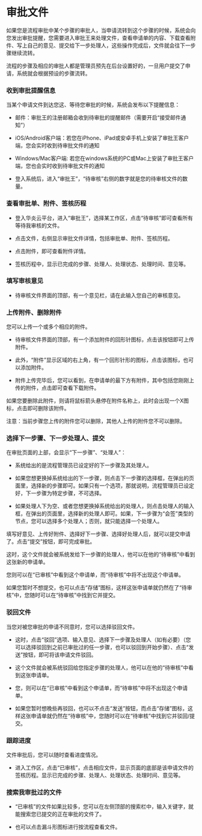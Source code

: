 # 审批文件

如果您是流程审批中某个步骤的审批人，当申请流转到这个步骤的时候，系统会向您发出审批提醒，您需要进入审批王来处理文件，查看申请单的内容、下载查看附件、写上自己的意见、提交给下一步处理人，这些操作完成后，文件就会往下一步骤继续流转。

流程的步骤及相应的审批人都是管理员预先在后台设置好的，一旦用户提交了申请，系统就会根据预设的步骤流转。

### 收到审批提醒信息

当某个申请文件到达您这、等待您审批的时候，系统会发布以下提醒信息：

- 邮件：审批王的注册邮箱会收到待审批的提醒邮件（需要开启“接受邮件通知”）

- iOS/Android客户端：若您在iPhone、iPad或安卓手机上安装了审批王客户端，您会实时收到待审批文件的通知

- Windows/Mac客户端: 若您在windows系统的PC或Mac上安装了审批王客户端，您也会实时收到待审批文件的通知

- 登入系统后，进入“审批王”，“待审核”右侧的数字就是您的待审核文件的数量。


### 查看审批单、附件、签核历程

- 登入华炎云平台，进入“审批王”，选择某工作区，点击“待审核”即可查看所有等待我审核的文件。

- 点击文件，右侧显示审批文件详情，包括审批单、附件、签核历程。

- 点击附件，即可查看附件详情。

- 签核历程中，显示已完成的步骤、处理人、处理状态、处理时间、意见等。


### 填写审核意见

- 待审核文件界面的顶部，有一个意见栏，请在此输入您自己的审核意见。


### 上传附件、删除附件

您可以上传一个或多个相应的附件。

- 待审核文件界面的顶部，有一个添加附件的回形针图标，点击该按钮即可上传附件。

- 此外，“附件”显示区域的右上角，有一个回形针形的图标，点击该图标，也可以添加附件。

- 附件上传完毕后，您可以看到，在申请单的最下方有附件，其中包括您刚刚上传的附件，点击即可查看下载附件。

如果您要删除此附件，则请将鼠标箭头悬停在附件名称上，此时会出现一个X图标，点击即可删除该附件。

注意：当前步骤您上传的附件您可以删除，其他人上传的附件您不可以删除。


### 选择下一步骤、下一步处理人、提交

在审批页面的上部，会显示“下一步骤”、“处理人”：
- 系统给出的是流程管理员已设定好的下一步骤及其处理人。

- 如果您想更换掉系统给出的下一步骤，则点击下一步骤的选择框，在弹出的页面里，选择新的步骤即可。如果只有一个选项，那就说明，流程管理员已设定好，下一步骤为特定步骤，不可选择。

- 如果处理人下为空、或者您想更换掉系统给出的处理人，则点击处理人的输入框，在弹出的页面里，选择新的处理人即可。如果，下一步骤为“会签”类型的节点，您可以选择多个处理人；否则，就只能选择一个处理人。

填写好意见、上传好附件、选择好下一步骤、选择好处理人后，就可以提交申请了。点击“提交”按钮，即可完成审批。

这时，这个文件就会被系统发给下一步骤的处理人，他可以在他的“待审核”中看到这张新的申请单。

您则可以在“已审核”中看到这个申请单，而“待审核”中将不出现这个申请单。

如果您暂时不想提交，也可以点击“存储”图标，这样这张申请单就仍然在了“待审核”中，您随时可以在“待审核”中找到它并提交。


### 驳回文件

当您对被您审批的申请不同意时，您可以选择驳回文件。

- 这时，点击“驳回”选项、输入意见、选择下一步骤及处理人（如有必要）（您可以选择驳回到之前已审批过的任一步骤，也可以驳回到开始步骤）、点击“发送”按钮，即可将该申请文件驳回。

- 这个文件就会被系统驳回给您指定步骤的处理人，他可以在他的“待审核”中看到这张申请单。

- 您，则可以在“已审核”中看到这个申请单，而“待审核”中将不出现这个申请单。

- 如果您暂时想晚些再驳回，也可以不点击“发送”按钮，而点击“存储”图标，这样这张申请单就仍然在“待审核”中，您随时可以在“待审核”中找到它并驳回/提交。


### 跟踪进度

文件审批后，您可以随时查看进度情况。

- 进入工作区，点击“已审核”，点击相应文件，显示页面的底部是该申请文件的签核历程。显示已完成的步骤、处理人、处理状态、处理时间、意见等。


### 搜索我审批过的文件

- “已审核”的文件如果比较多，您可以在左侧顶部的搜索栏中，输入关键字，就能搜索您已提交的正在审批的文件了。

- 也可以点击漏斗形图标进行按流程查看文件。
